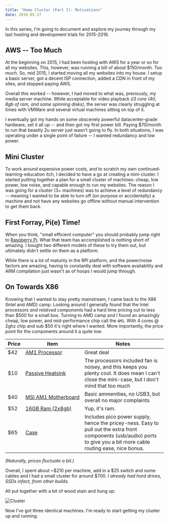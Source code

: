 ```yaml
---
title: "Home Cluster (Part I): Motivations"
date: 2016-05-27
---
```


In this series, I'm going to document and explore my journey through my last hosting and development trials for 2015-2016.

## AWS -- Too Much

At the beginning on 2015, I had been hosting with AWS for a year or so for all my websites. This, however, was running a bill of about $150/month. Too much. So, mid 2015, I started moving all my websites into my house. I setup a basic server, got a decent ISP connection, added a CDN in front of my sites, and stopped paying AWS.

Overall this worked -- however, I had moved to what was, previously, my media server machine. While acceptable for video playback _(i3 core (4t), 8gb of ram, and some spinning disks)_, the server was clearly struggling at times with VMWare and several virtual machines sitting on top of it.

I eventually got my hands on some obscenely powerful datacenter-grade hardware, set it all up -- and then got my first power bill. Paying $70/month to run that beastly 2u server just wasn't going to fly. In both situations, I was operating under a single point of failure -- I wanted redundancy and low power.

## Mini Cluster

To work around expensive power costs, and to scratch my own continued-learning-education itch, I decided to have a go at creating a mini-cluster. I started putting together a plan for a small cluster of machines: cheap, low power, low noise, and capable enough to run my websites. The reason I was going for a cluster (3+ machines) was to achieve a level of redundancy -- meaning I wanted to be able to turn off (on purpose or accidentally) a machine and not have any websites go offline without manual intervention to get them back.

## First Forray, Pi(e) Time!

When you think, "small efficient computer" you should probably jump right to [Raspberry Pi](https://www.raspberrypi.org/). What that team has accomplished is nothing short of amazing. I bought two different models of these to try them out, but ultimately didn't settle on them as a platform.

While there is a lot of maturity in the RPI platform, and the power/noise factors are amazing, having to constantly deal with software availability and ARM compilation just wasn't  as of hoops I would jump through.

## On Towards X86

Knowing that I wanted to stay pretty mainstream, I came back to the X86 (Intel and AMD) camp. Looking around I generally found that the Intel processors *and relatved components* had a hard time pricing out to less than $500 for a small box. Turning to AMD camp and I found an amazingly cheap, low power, and mid-performance chip call the `AM1`. With 4 cores @ 2ghz chip and sub $50 it's right where I wanted. More importantly, the price point for the components around it a quite low:

Price | Item | Notes
--- | --- | ---
$42 | [AM1&nbsp;Processor](http://www.amazon.com/AMD-AD5350JAHMBOX-Quad-core-Desktop-Processor/dp/B00IOMFAQ0) | Great deal
$10 | [Passive&nbsp;Heatsink](http://www.amazon.com/Arctic-Alpine-Passive-Cooling-ACALP00005A/dp/B00U8PUNH2) | The processors included fan is noisey, and this keeps you plenty cool. It does mean I can't close the mini-case, but I don't mind that too much
$40 | [MSI&nbsp;AM1&nbsp;Motherboard](http://www.amazon.com/MSI-AM1I-Mini-ITX-AMD-Motherboard/dp/B00K4DUY86) | Basic ammenities, no USB3, but overall no major complaints
$52 | [16GB Ram (2x8gb)](http://www.amazon.com/Crucial-Ballistix-PC3-12800-240-Pin-BLS2KIT8G3D1609DS1S00/dp/B006YG9EEW) | Yup, it's ram.
$65 | [Case](http://www.amazon.com/Antec-ISK110-VESA-Mini-ITX-Case/dp/B0064LWISQ) | Includes pico power supply, hence the pricey-ness. Easy to pull out the extra front components (usb/audio) ports to give you a bit more cable routing ease, nice bonus.

_(Naturally, prices fluctuate a bit.)_

Overall, I spent about ~$210 per machine, add in a $25 switch and some cables and I had a small cluster for around $700. _I already had hard drives, SSDs infact, from other builds._

All put together with a bit of wood stain and hung up:

![Cluster](/img/cluster.jpg)

Now I've got three identical machines. I'm ready to start getting my cluster up and running.
